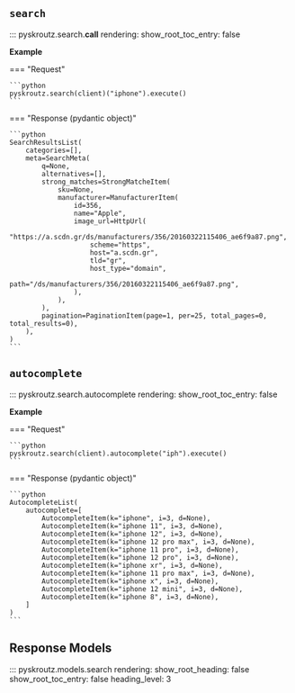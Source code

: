 ## `search`
::: pyskroutz.search.__call__
    rendering:
      show_root_toc_entry: false

**Example**

=== "Request"

    ```python
    pyskroutz.search(client)("iphone").execute()
    ```

=== "Response (pydantic object)"

    ```python
    SearchResultsList(
        categories=[],
        meta=SearchMeta(
            q=None,
            alternatives=[],
            strong_matches=StrongMatcheItem(
                sku=None,
                manufacturer=ManufacturerItem(
                    id=356,
                    name="Apple",
                    image_url=HttpUrl(
                        "https://a.scdn.gr/ds/manufacturers/356/20160322115406_ae6f9a87.png",
                        scheme="https",
                        host="a.scdn.gr",
                        tld="gr",
                        host_type="domain",
                        path="/ds/manufacturers/356/20160322115406_ae6f9a87.png",
                    ),
                ),
            ),
            pagination=PaginationItem(page=1, per=25, total_pages=0, total_results=0),
        ),
    )
    ```

## `autocomplete`
::: pyskroutz.search.autocomplete
    rendering:
      show_root_toc_entry: false

**Example**

=== "Request"

    ```python
    pyskroutz.search(client).autocomplete("iph").execute()
    ```

=== "Response (pydantic object)"

    ```python
    AutocompleteList(
        autocomplete=[
            AutocompleteItem(k="iphone", i=3, d=None),
            AutocompleteItem(k="iphone 11", i=3, d=None),
            AutocompleteItem(k="iphone 12", i=3, d=None),
            AutocompleteItem(k="iphone 12 pro max", i=3, d=None),
            AutocompleteItem(k="iphone 11 pro", i=3, d=None),
            AutocompleteItem(k="iphone 12 pro", i=3, d=None),
            AutocompleteItem(k="iphone xr", i=3, d=None),
            AutocompleteItem(k="iphone 11 pro max", i=3, d=None),
            AutocompleteItem(k="iphone x", i=3, d=None),
            AutocompleteItem(k="iphone 12 mini", i=3, d=None),
            AutocompleteItem(k="iphone 8", i=3, d=None),
        ]
    )
    ```

## Response Models
::: pyskroutz.models.search
    rendering:
      show_root_heading: false
      show_root_toc_entry: false
      heading_level: 3